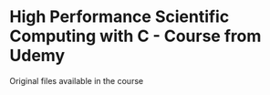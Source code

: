 # High Performance Scientific Computing with C - Course from Udemy
 
 Original files available in the course
